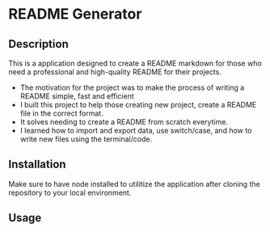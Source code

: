 # README Generator

## Description

This is a application designed to create a README markdown for those who need a professional and high-quality README for their projects.

- The motivation for the project was to make the process of writing a README simple, fast and efficient
- I built this project to help those creating new project, create a README file in the correct format.
- It solves needing to create a README from scratch everytime.
- I learned how to import and export data, use switch/case, and how to write new files using the terminal/code.


## Installation

Make sure to have node installed to utilitize the application after cloning the repository to your local environment.

## Usage



